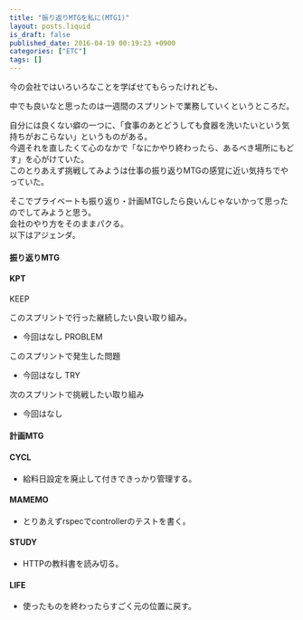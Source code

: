 ```yaml
---
title: "振り返りMTGを私に(MTG1)"
layout: posts.liquid
is_draft: false
published_date: 2016-04-19 00:19:23 +0900
categories: ["ETC"]
tags: []
---
```


今の会社ではいろいろなことを学ばせてもらったけれども、  
  
中でも良いなと思ったのは一週間のスプリントで業務していくというところだ。

自分には良くない癖の一つに、「食事のあとどうしても食器を洗いたいという気持ちがおこらない」というものがある。  
今週それを直したくて心のなかで「なにかやり終わったら、あるべき場所にもどす」を心がけていた。  
このとりあえず挑戦してみようは仕事の振り返りMTGの感覚に近い気持ちでやっていた。

そこでプライベートも振り返り・計画MTGしたら良いんじゃないかって思ったのでしてみようと思う。  
会社のやり方をそのままパクる。  
以下はアジェンダ。

#### 振り返りMTG
#### KPT
KEEP

このスプリントで行った継続したい良い取り組み。

- 今回はなし
PROBLEM

このスプリントで発生した問題

- 今回はなし
TRY

次のスプリントで挑戦したい取り組み

- 今回はなし
#### 計画MTG
#### CYCL
- 給料日設定を廃止して付きできっかり管理する。
#### MAMEMO
- とりあえずrspecでcontrollerのテストを書く。
#### STUDY
- HTTPの教科書を読み切る。
#### LIFE
- 使ったものを終わったらすごく元の位置に戻す。

